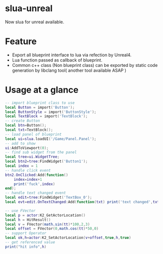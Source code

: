 # slua-unreal

Now slua for unreal available.

# Feature

* Export all blueprint interface to lua via refection by Unreal4.
* Lua function passed as callback of blueprint.
* Common c++ class (Non blueprint class) can be exported by static code generation by libclang tool( another tool available ASAP )

# Usage at a glance

```lua
-- import blueprint class to use
local Button = import('Button');
local ButtonStyle = import('ButtonStyle');
local TextBlock = import('TextBlock');
-- create Button
local btn=Button();
local txt=TextBlock();
-- load panel of blueprint
local ui=slua.loadUI('/Game/Panel.Panel');
-- add to show
ui:AddToViewport(0);
-- find sub widget from the panel
local tree=ui.WidgetTree;
local btn2=tree:FindWidget('Button1');
local index = 1
-- handle click event
btn2.OnClicked:Add(function() 
    index=index+1
    print('fuck',index) 
end);
-- handle text changed event
local edit=tree:FindWidget('TextBox_0');
local evt=edit.OnTextChanged:Add(function(txt) print('text changed',txt) end);

-- use FVector
local p = actor:K2_GetActorLocation()
local h = HitResult()
local v = FVector(math.sin(tt)*100,2,3)
local offset = FVector(0,math.cos(tt)*50,0)
-- support Operator
local ok,h=actor:K2_SetActorLocation(v+offset,true,h,true)
-- get referenced value
print("hit info",h)
```

